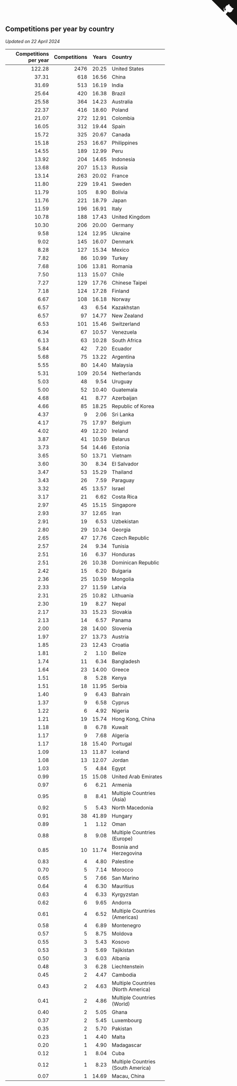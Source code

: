 ## Competitions per year by country

*Updated on 22 April 2024*

| Competitions per year | Competitions | Years | Country |
| ---: | ---: | ---: | :--- |
| 122.28 | 2476 | 20.25 | United States |
| 37.31 | 618 | 16.56 | China |
| 31.69 | 513 | 16.19 | India |
| 25.64 | 420 | 16.38 | Brazil |
| 25.58 | 364 | 14.23 | Australia |
| 22.37 | 416 | 18.60 | Poland |
| 21.07 | 272 | 12.91 | Colombia |
| 16.05 | 312 | 19.44 | Spain |
| 15.72 | 325 | 20.67 | Canada |
| 15.18 | 253 | 16.67 | Philippines |
| 14.55 | 189 | 12.99 | Peru |
| 13.92 | 204 | 14.65 | Indonesia |
| 13.68 | 207 | 15.13 | Russia |
| 13.14 | 263 | 20.02 | France |
| 11.80 | 229 | 19.41 | Sweden |
| 11.79 | 105 | 8.90 | Bolivia |
| 11.76 | 221 | 18.79 | Japan |
| 11.59 | 196 | 16.91 | Italy |
| 10.78 | 188 | 17.43 | United Kingdom |
| 10.30 | 206 | 20.00 | Germany |
| 9.58 | 124 | 12.95 | Ukraine |
| 9.02 | 145 | 16.07 | Denmark |
| 8.28 | 127 | 15.34 | Mexico |
| 7.82 | 86 | 10.99 | Turkey |
| 7.68 | 106 | 13.81 | Romania |
| 7.50 | 113 | 15.07 | Chile |
| 7.27 | 129 | 17.76 | Chinese Taipei |
| 7.18 | 124 | 17.28 | Finland |
| 6.67 | 108 | 16.18 | Norway |
| 6.57 | 43 | 6.54 | Kazakhstan |
| 6.57 | 97 | 14.77 | New Zealand |
| 6.53 | 101 | 15.46 | Switzerland |
| 6.34 | 67 | 10.57 | Venezuela |
| 6.13 | 63 | 10.28 | South Africa |
| 5.84 | 42 | 7.20 | Ecuador |
| 5.68 | 75 | 13.22 | Argentina |
| 5.55 | 80 | 14.40 | Malaysia |
| 5.31 | 109 | 20.54 | Netherlands |
| 5.03 | 48 | 9.54 | Uruguay |
| 5.00 | 52 | 10.40 | Guatemala |
| 4.68 | 41 | 8.77 | Azerbaijan |
| 4.66 | 85 | 18.25 | Republic of Korea |
| 4.37 | 9 | 2.06 | Sri Lanka |
| 4.17 | 75 | 17.97 | Belgium |
| 4.02 | 49 | 12.20 | Ireland |
| 3.87 | 41 | 10.59 | Belarus |
| 3.73 | 54 | 14.46 | Estonia |
| 3.65 | 50 | 13.71 | Vietnam |
| 3.60 | 30 | 8.34 | El Salvador |
| 3.47 | 53 | 15.29 | Thailand |
| 3.43 | 26 | 7.59 | Paraguay |
| 3.32 | 45 | 13.57 | Israel |
| 3.17 | 21 | 6.62 | Costa Rica |
| 2.97 | 45 | 15.15 | Singapore |
| 2.93 | 37 | 12.65 | Iran |
| 2.91 | 19 | 6.53 | Uzbekistan |
| 2.80 | 29 | 10.34 | Georgia |
| 2.65 | 47 | 17.76 | Czech Republic |
| 2.57 | 24 | 9.34 | Tunisia |
| 2.51 | 16 | 6.37 | Honduras |
| 2.51 | 26 | 10.38 | Dominican Republic |
| 2.42 | 15 | 6.20 | Bulgaria |
| 2.36 | 25 | 10.59 | Mongolia |
| 2.33 | 27 | 11.59 | Latvia |
| 2.31 | 25 | 10.82 | Lithuania |
| 2.30 | 19 | 8.27 | Nepal |
| 2.17 | 33 | 15.23 | Slovakia |
| 2.13 | 14 | 6.57 | Panama |
| 2.00 | 28 | 14.00 | Slovenia |
| 1.97 | 27 | 13.73 | Austria |
| 1.85 | 23 | 12.43 | Croatia |
| 1.81 | 2 | 1.10 | Belize |
| 1.74 | 11 | 6.34 | Bangladesh |
| 1.64 | 23 | 14.00 | Greece |
| 1.51 | 8 | 5.28 | Kenya |
| 1.51 | 18 | 11.95 | Serbia |
| 1.40 | 9 | 6.43 | Bahrain |
| 1.37 | 9 | 6.58 | Cyprus |
| 1.22 | 6 | 4.92 | Nigeria |
| 1.21 | 19 | 15.74 | Hong Kong, China |
| 1.18 | 8 | 6.78 | Kuwait |
| 1.17 | 9 | 7.68 | Algeria |
| 1.17 | 18 | 15.40 | Portugal |
| 1.09 | 13 | 11.87 | Iceland |
| 1.08 | 13 | 12.07 | Jordan |
| 1.03 | 5 | 4.84 | Egypt |
| 0.99 | 15 | 15.08 | United Arab Emirates |
| 0.97 | 6 | 6.21 | Armenia |
| 0.95 | 8 | 8.41 | Multiple Countries (Asia) |
| 0.92 | 5 | 5.43 | North Macedonia |
| 0.91 | 38 | 41.89 | Hungary |
| 0.89 | 1 | 1.12 | Oman |
| 0.88 | 8 | 9.08 | Multiple Countries (Europe) |
| 0.85 | 10 | 11.74 | Bosnia and Herzegovina |
| 0.83 | 4 | 4.80 | Palestine |
| 0.70 | 5 | 7.14 | Morocco |
| 0.65 | 5 | 7.66 | San Marino |
| 0.64 | 4 | 6.30 | Mauritius |
| 0.63 | 4 | 6.33 | Kyrgyzstan |
| 0.62 | 6 | 9.65 | Andorra |
| 0.61 | 4 | 6.52 | Multiple Countries (Americas) |
| 0.58 | 4 | 6.89 | Montenegro |
| 0.57 | 5 | 8.75 | Moldova |
| 0.55 | 3 | 5.43 | Kosovo |
| 0.53 | 3 | 5.69 | Tajikistan |
| 0.50 | 3 | 6.03 | Albania |
| 0.48 | 3 | 6.28 | Liechtenstein |
| 0.45 | 2 | 4.47 | Cambodia |
| 0.43 | 2 | 4.63 | Multiple Countries (North America) |
| 0.41 | 2 | 4.86 | Multiple Countries (World) |
| 0.40 | 2 | 5.05 | Ghana |
| 0.37 | 2 | 5.45 | Luxembourg |
| 0.35 | 2 | 5.70 | Pakistan |
| 0.23 | 1 | 4.40 | Malta |
| 0.20 | 1 | 4.90 | Madagascar |
| 0.12 | 1 | 8.04 | Cuba |
| 0.12 | 1 | 8.23 | Multiple Countries (South America) |
| 0.07 | 1 | 14.69 | Macau, China |


<a href="https://github.com/jonatanklosko/wca_statistics" class="github-corner" aria-label="View source on Github"><svg width="80" height="80" viewBox="0 0 250 250" style="fill:#151513; color:#fff; position: absolute; top: 0; border: 0; right: 0;" aria-hidden="true"><path d="M0,0 L115,115 L130,115 L142,142 L250,250 L250,0 Z"></path><path d="M128.3,109.0 C113.8,99.7 119.0,89.6 119.0,89.6 C122.0,82.7 120.5,78.6 120.5,78.6 C119.2,72.0 123.4,76.3 123.4,76.3 C127.3,80.9 125.5,87.3 125.5,87.3 C122.9,97.6 130.6,101.9 134.4,103.2" fill="currentColor" style="transform-origin: 130px 106px;" class="octo-arm"></path><path d="M115.0,115.0 C114.9,115.1 118.7,116.5 119.8,115.4 L133.7,101.6 C136.9,99.2 139.9,98.4 142.2,98.6 C133.8,88.0 127.5,74.4 143.8,58.0 C148.5,53.4 154.0,51.2 159.7,51.0 C160.3,49.4 163.2,43.6 171.4,40.1 C171.4,40.1 176.1,42.5 178.8,56.2 C183.1,58.6 187.2,61.8 190.9,65.4 C194.5,69.0 197.7,73.2 200.1,77.6 C213.8,80.2 216.3,84.9 216.3,84.9 C212.7,93.1 206.9,96.0 205.4,96.6 C205.1,102.4 203.0,107.8 198.3,112.5 C181.9,128.9 168.3,122.5 157.7,114.1 C157.9,116.9 156.7,120.9 152.7,124.9 L141.0,136.5 C139.8,137.7 141.6,141.9 141.8,141.8 Z" fill="currentColor" class="octo-body"></path></svg></a><style>.github-corner:hover .octo-arm{animation:octocat-wave 560ms ease-in-out}@keyframes octocat-wave{0%,100%{transform:rotate(0)}20%,60%{transform:rotate(-25deg)}40%,80%{transform:rotate(10deg)}}@media (max-width:500px){.github-corner:hover .octo-arm{animation:none}.github-corner .octo-arm{animation:octocat-wave 560ms ease-in-out}}</style>
